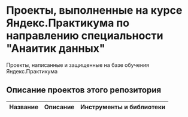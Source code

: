 # Проекты, выполненные на курсе Яндекс.Практикума по направлению специальности "Анаитик данных"
Проекты, написанные и защищенные на базе обучения Яндекс.Практикума
## Описание проектов этого репозитория
|Название       |Описание      |Инструменты и библиотеки|
|:--------------|--------------|-----------------------:|
